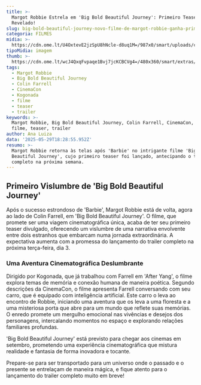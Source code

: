 ```yaml
---
title: >-
  Margot Robbie Estrela em 'Big Bold Beautiful Journey': Primeiro Teaser
  Revelado!
slug: big-bold-beautiful-journey-novo-filme-de-margot-robbie-ganha-primeiro-teaser
categoria: FILMES
midia: >-
  https://cdn.ome.lt/U4OxtevE2jzSpU8hNcle-d8uq1M=/987x0/smart/uploads/conteudo/fotos/OMELETE-BANNER_1_mDTntR7.png
tipoMidia: imagem
thumb: >-
  https://cdn.ome.lt/wcJ4QxqFvpaqe1Bvj7jcKCBCVg4=/480x360/smart/extras/conteudos/Captura_de_Tela_2025-05-29_as_14.15.37.png
tags:
  - Margot Robbie
  - Big Bold Beautiful Journey
  - Colin Farrell
  - CinemaCon
  - Kogonada
  - filme
  - teaser
  - trailer
keywords: >-
  Margot Robbie, Big Bold Beautiful Journey, Colin Farrell, CinemaCon, Kogonada,
  filme, teaser, trailer
author: Ana Luiza
data: '2025-05-29T18:28:55.952Z'
resumo: >-
  Margot Robbie retorna às telas após 'Barbie' no intrigante filme 'Big Bold
  Beautiful Journey', cujo primeiro teaser foi lançado, antecipando o trailer
  completo na próxima semana.
---
```


## Primeiro Vislumbre de 'Big Bold Beautiful Journey'

<blockquote class="twitter-tweet"><a href="https://twitter.com/user/status/1928119142315381046"></a></blockquote>

Após o sucesso estrondoso de 'Barbie', Margot Robbie está de volta, agora ao lado de Colin Farrell, em 'Big Bold Beautiful Journey'. O filme, que promete ser uma viagem cinematográfica única, acaba de ter seu primeiro teaser divulgado, oferecendo um vislumbre de uma narrativa envolvente entre dois estranhos que embarcam numa jornada extraordinária. A expectativa aumenta com a promessa do lançamento do trailer completo na próxima terça-feira, dia 3.

### Uma Aventura Cinematográfica Deslumbrante

Dirigido por Kogonada, que já trabalhou com Farrell em 'After Yang', o filme explora temas de memória e conexão humana de maneira poética. Segundo descrições da CinemaCon, o filme apresenta Farrell conversando com seu carro, que é equipado com inteligência artificial. Este carro o leva ao encontro de Robbie, iniciando uma aventura que os leva a uma floresta e a uma misteriosa porta que abre para um mundo que reflete suas memórias. O enredo promete um mergulho emocional nas vivências e desejos dos personagens, intercalando momentos no espaço e explorando relações familiares profundas.

'Big Bold Beautiful Journey' está previsto para chegar aos cinemas em setembro, prometendo uma experiência cinematográfica que mistura realidade e fantasia de forma inovadora e tocante.

Prepare-se para ser transportado para um universo onde o passado e o presente se entrelaçam de maneira mágica, e fique atento para o lançamento do trailer completo muito em breve!

